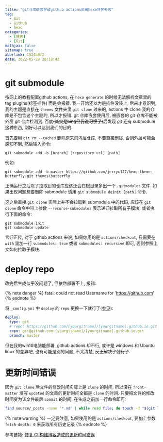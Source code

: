 ```yaml
---
title: "git仓库嵌套导致github actions部署hexo博客失败"
tag:
  - Git
  - Github
  - hexo
categories:
  - [博客]
  - [Git]
mathjax: false
sitemap: true
abbrlink: 1524b8f2
date: 2022-05-29 20:18:42
---
```


# git submodule

按网上的教程配置github actions, 在 `hexo generate` 的时候无法解析文章里的 tag plugins(标签插件) 而是会报错. 我一开始还以为是插件没装上, 后来才意识到, 我的主题是直接在 `themes` 文件夹里 `git clone` 过来的, actions 中 clone 我的仓库是不包含这个主题的, 所以才报错. git 仓库嵌套使用后, 被嵌套的 git 仓库不能被外层 git 仓库检测到. 百度~~(其实是bing但我说习惯了)~~后发现 git 还有 submodule 这种东西, 刚好可以达到我们的目的.

首先要用 `git rm --cached` 删除原来的内层仓库, 不要直接删除, 否则外层可能会感知不到, 然后输入命令:

```gitbash
git submodule add -b [branch] [repository_url] [path]
```

例如:
```gitbash
git submodule add -b master https://github.com/jerryc127/hexo-theme-butterfly.git themes\butterfly
```

正确运行之后除了拉取到的仓库应该还会在根目录多出一个 `.gitmodules` 文件. 如果出现问题想要删除 submodule 请用 `git submodule deinit [path]` 命令.

这之后直接 `git clone` 实际上并不会拉取到 submodule 中的代码, 应该在 `git clone` 命令中带上参数 `--recurse-submodules` 表示递归拉取所有子模块, 或者执行下面的命令:

```gitbash
git submodule init
git submodule update
```

言归正传, 对于 github actions 来说, 如果你用的是 `actions/checkout`, 只需要在 `with` 里加一行 `submodules: true` 或者 `submodules: recursive` 即可, 否则参照上文如何拉取子模块.

# deploy repo
改完后生成似乎没问题了, 但依然部署不上, 报错:

{% note danger %}
fatal: could not read Username for 'https://github.com'
{% endnote %}

将 `_config.yml` 中 `deploy` 的 `repo` 更换一下就行了([参见](https://github.com/hexojs/hexo/issues/2778)):

```yaml
deploy:
  type: git
  # repo: https://github.com/[yourgitname]/[yourgitname].github.io.git
  repo: git@github.com:[yourgitname]/[yourgitname].github.io.git
  branch: master
```

但在我的win10电脑能部署, github actions 却不行, 或许是 windows 和 Ubuntu linux 的差异吧, 也有可能是别的问题, 不太清楚, ~~反正解决了就行了~~.

# 更新时间错误
因为 `git clone` 后文件的修改时间实际上是 `clone` 的时间, 所以没在 `front-matter` 填写 `updated` 的文章的更新时间全都是 `clone` 的时间. 只要把文件的修改时间变为该文件最后 `commit` 的时间, 在生成之前加一行命令即可:

```bash
find source/_posts -name '*.md' | while read file; do touch -d "$(git log -1 --format="@%ct" "$file")" "$file"; done
```

{% note warning %}
一定要注意, 如果使用的是 `actions/checkout`, 要加上参数 `fetch-depth: 0` 来获取所有历史记录
{% endnote %}

参考链接:
[修复 CI 构建博客造成的更新时间错误](https://mrseawave.github.io/blogs/articles/2021/01/07/ci-hexo-update-time/)